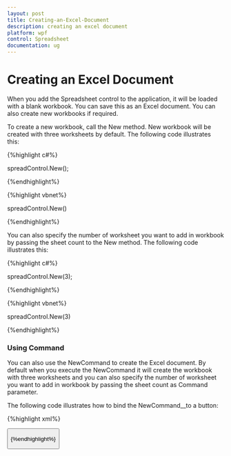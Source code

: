 ```yaml
---
layout: post
title: Creating-an-Excel-Document
description: creating an excel document 
platform: wpf
control: Spreadsheet
documentation: ug
---
```


# Creating an Excel Document 

When you add the Spreadsheet control to the application, it will be loaded with a blank workbook. You can save this as an Excel document. You can also create new workbooks if required.

To create a new workbook, call the New method. New workbook will be created with three worksheets by default. The following code illustrates this:

{%highlight c#%}


spreadControl.New();

{%endhighlight%}

{%highlight vbnet%}

 
 spreadControl.New()
 
{%endhighlight%}



You can also specify the number of worksheet you want to add in workbook by passing the sheet count to the New method. The following code illustrates this:


{%highlight c#%}


spreadControl.New(3);

{%endhighlight%}

{%highlight vbnet%}

 
 spreadControl.New(3)

 {%endhighlight%}


### Using Command

You can also use the NewCommand to create the Excel document. By default when you execute the NewCommand it will create the workbook with three worksheets and you can also specify the number of worksheet you want to add in workbook by passing the sheet count as Command parameter. 

The following code illustrates how to bind the NewCommand__to a button: 

{%highlight xml%}


<Button Command="{Binding Path=NewCommand}"/>

{%endhighlight%}

